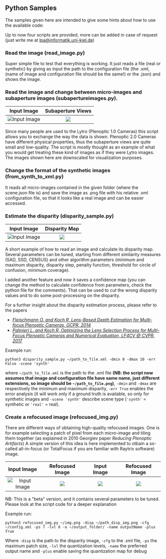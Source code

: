 ## Python Samples

The samples given here are intended to give some hints about how to use the available code:

Up to now four scripts are provided, more can be added in case of request (just write me at lpa@informatik.uni-kiel.de)

### Read the image (read_image.py)

Super simple file to test that everything is working. It just reads a file (real or synthetic) by giving as input the path to the configuration file (the .xml, (name of image and configuration file should be the same!) or the .json) and shows the image.

### Read the image and change between micro-images and subaperture images (subapertureimages.py).

Input Image                |  Subaperture Views
:-------------------------:|:-------------------------:
![Input Image](https://github.com/PlenopticToolbox/PlenopticToolbox2.0/blob/master/THUMBNAILS/Dragon_Processed%20copy.jpg)  |  ![](https://github.com/PlenopticToolbox/PlenopticToolbox2.0/blob/master/THUMBNAILS/Dragon_Processed_subarpertureimages%20copy.jpg)

Since many people are used to the Lytro (Plenoptic 1.0 Cameras) this script allows you to exchange the way the data is shown. Plenoptic 2.0 Cameras have different physical properties, thus the subaperture views are quite small and low-quality. The script is mostly thought as an example of what you would get treating these kind of images as if they were Lytro images.
The images shown here are downscaled for visualization purposes.

### Change the format of the synthetic images (from_synth_to_xml.py)

It reads all micro-images contained in the given folder (where the scene.json file is) and save the image as .png file with his relative .xml configuration file, so that it looks like a real image and can be easier accessed.

### Estimate the disparity (disparity_sample.py)

Input Image                |  Disparity Map
:-------------------------:|:-------------------------:
![Input Image](https://github.com/PlenopticToolbox/PlenopticToolbox2.0/blob/master/THUMBNAILS/Dragon_Processed%20copy.jpg)  |  ![](https://github.com/PlenopticToolbox/PlenopticToolbox2.0/blob/master/THUMBNAILS/Dragon_Disparity.jpg)

A short example of how to read an image and calculate its disparity map. Several parameters can be tuned, starting from different similarity measures (SAD, SSD, CENSUS) and other algorithm parameters (minimum and maximum disparity, disparity step, penalty function, threshold for circle of confusion, minimum coverage).

I added another feature and now it saves a confidence map (you can change the method to calculate confidence from parameters, check the python file for the comments). That can be used to cut the wrong disparity values and to do some post-processing on the disparity.

For a further insight about the disparity estimation process, please refer to the papers
- [_Fleischmann O. and Koch R, Lens-Based Depth Estimation for Multi-focus Plenoptic Cameras, GCPR, 2014_](https://link.springer.com/content/pdf/10.1007/978-3-319-11752-2_33.pdf)
- [_Palmieri L. and Koch R, Optimizing the Lens Selection Process for Multi-Focus Plenoptic Cameras and Numerical Evaluation, LF4CV @ CVPR, 2017_](http://openaccess.thecvf.com/content_cvpr_2017_workshops/w27/papers/Palmieri_Optimizing_the_Lens_CVPR_2017_paper.pdf)

Example run:

`python3 disparity_sample.py ~/path_to_file.xml -dmin 0 -dmax 10 -err False -scene 'synth'`

where `~/path_to_file.xml` is the path to the .xml file **(NB: the script now assumes that image and configuration file have same name, just different extensions, so image should be `~/path_to_file.png`)**, `-dmin` and `-dmax` are respectively the minimum and maximum disparity, `-err True` enables the error analysis (it will work only if a ground truth is available, so only for synthetic images and `-scene 'synth'` describe scene type (`'synth'` = synthetic or `'real'` = real).


### Create a refocused image (refocused_img.py)

There are different ways of obtaining high-quality refocused images. One is for example selecting a patch of pixel from each micro-image and tiling them together (as explained in 2010 Georgiev paper _Reducing Plenoptic Artifacts_)
A simple version of this idea is here implemented to otbain a so-called all-in-focus (or TotalFocus if you are familiar with Raytrix software) image.

Input Image                |  Refocused Image          | Input Image               |  Refocused Image
:-------------------------:|:-------------------------:|:-------------------------:|:-------------------------:
![Input Image](https://github.com/PlenopticToolbox/PlenopticToolbox2.0/blob/master/THUMBNAILS/Dragon_Processed%20copy.jpg)  |  ![](https://github.com/PlenopticToolbox/PlenopticToolbox2.0/blob/master/THUMBNAILS/dragon76_ref_img.png) |  ![](https://github.com/PlenopticToolbox/PlenopticToolbox2.0/blob/master/THUMBNAILS/Plant_small.png) |  ![](https://github.com/PlenopticToolbox/PlenopticToolbox2.0/blob/master/THUMBNAILS/Plant76_ref_img.png)

NB: This is a "beta" version, and it contains several parameters to be tuned. Please look at the script code for a deeper explanation

Example run:

`python3 refocused_img.py ~/img.png -disp ~/path_disp_img.png -cfg ~/config.xml -ps 7 -lvl 6 -o ~/output_folder/ -name outputName -plus True`

Where `-disp` is the path to the disparity image, `-cfg` to the .xml file, `-ps` the maximum patch size, `-lvl` the quantization levels, `-name` the preferred output name and `-plus` enable saving the quantization map for debug
